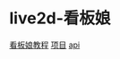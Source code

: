 # live2d-看板娘

[看板娘教程](https://www.xiaoweigod.com/share/2068.html)
[项目](https://github.com/stevenjoezhang/live2d-widget.git)
[api](https://github.com/fghrsh/live2d_api.git)
